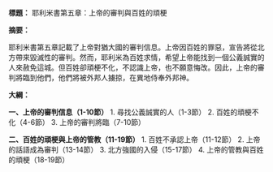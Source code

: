 **標題：** 耶利米書第五章：上帝的審判與百姓的頑梗

**摘要：**

耶利米書第五章記載了上帝對猶大國的審判信息。上帝因百姓的罪惡，宣告將從北方帶來毀滅性的審判。然而，耶利米為百姓求情，希望上帝能找到一個公義誠實的人來赦免這城。但百姓卻頑梗不化，不認識上帝，也不願意悔改。因此，上帝的審判將臨到他們，他們將被外邦人擄掠，在異地侍奉外邦神。

**大綱：**

**一、上帝的審判信息（1-10節）**
    1. 尋找公義誠實的人（1-3節）
    2. 百姓的頑梗不化（4-6節）
    3. 上帝的審判將臨（7-10節）

**二、百姓的頑梗與上帝的管教（11-19節）**
    1. 百姓不承認上帝（11-12節）
    2. 上帝的話語成為審判（13-14節）
    3. 北方強國的入侵（15-17節）
    4. 上帝的管教與百姓的頑梗（18-19節）